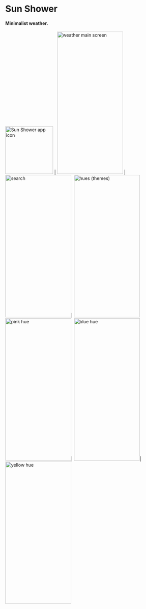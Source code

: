 #  Sun Shower

#### Minimalist weather.

<img src="Sun Shower/Assets.xcassets/Screenshots/00.imageset/00.png" alt="Sun Shower app icon" width="150" height="150"/> |
<img src="Sun Shower/Assets.xcassets/Screenshots/01.imageset/01.png" alt="weather main screen" width="207" height="448"/> |
<img src="Sun Shower/Assets.xcassets/Screenshots/Screenshots/02.imageset/02.png" alt="search" width="207" height="448"/>|
<img src="Sun Shower/Assets.xcassets/Screenshots/Screenshots/03.imageset/03.png" alt="hues (themes)" width="207" height="448"/>
<img src="Sun Shower/Assets.xcassets/Screenshots/Screenshots/04.imageset/04.png" alt="pink hue" width="207" height="448"/>|
<img src="Sun Shower/Assets.xcassets/Screenshots/Screenshots/05.imageset/05.png" alt="blue hue" width="207" height="448"/>|
<img src="Sun Shower/Assets.xcassets/Screenshots/Screenshots/06.imageset/06.png" alt="yellow hue" width="207" height="448"/>
